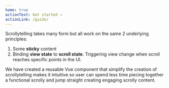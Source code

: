 ```yaml
---
home: true
actionText: Get started →
actionLink: /guide/
---
```


Scrollytelling takes many form but all work on the same 2 underlying principles:

1. Some **sticky** content
2. Binding **view state** to **scroll state**. Triggering view change when scroll reaches specific points in the UI.

We have created a reusable Vue component that simplify the creation of scrollytelling makes it intuitive so user can spend less time piecing together a functional scrolly and jump straight creating engaging scrolly content.
